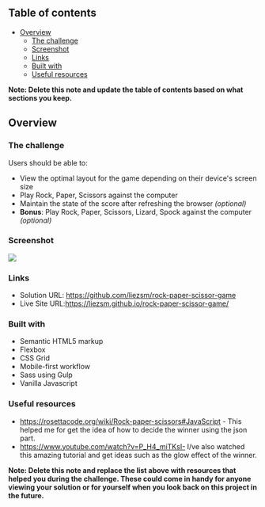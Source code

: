 

## Table of contents

- [Overview](#overview)
  - [The challenge](#the-challenge)
  - [Screenshot](#screenshot)
  - [Links](#links)
  - [Built with](#built-with)
  - [Useful resources](#useful-resources)


**Note: Delete this note and update the table of contents based on what sections you keep.**

## Overview

### The challenge

Users should be able to:

- View the optimal layout for the game depending on their device's screen size
- Play Rock, Paper, Scissors against the computer
- Maintain the state of the score after refreshing the browser _(optional)_
- **Bonus**: Play Rock, Paper, Scissors, Lizard, Spock against the computer _(optional)_

### Screenshot

![](./screenshot.jpg)



### Links

- Solution URL: https://github.com/liezsm/rock-paper-scissor-game
- Live Site URL:https://liezsm.github.io/rock-paper-scissor-game/


### Built with

- Semantic HTML5 markup
- Flexbox
- CSS Grid
- Mobile-first workflow
- Sass using Gulp
- Vanilla Javascript

### Useful resources

- https://rosettacode.org/wiki/Rock-paper-scissors#JavaScript - This helped me for get the idea of how to decide the winner using the json part.
- https://www.youtube.com/watch?v=P_H4_miTKsI- I/ve also watched this amazing tutorial and get ideas such as the glow effect of the winner.

**Note: Delete this note and replace the list above with resources that helped you during the challenge. These could come in handy for anyone viewing your solution or for yourself when you look back on this project in the future.**


